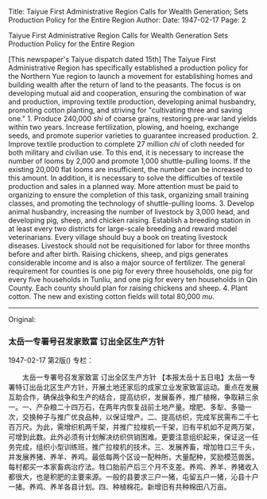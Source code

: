 Title: Taiyue First Administrative Region Calls for Wealth Generation; Sets Production Policy for the Entire Region
Author:
Date: 1947-02-17
Page: 2

Taiyue First Administrative Region Calls for Wealth Generation
Sets Production Policy for the Entire Region

[This newspaper's Taiyue dispatch dated 15th] The Taiyue First Administrative Region has specifically established a production policy for the Northern Yue region to launch a movement for establishing homes and building wealth after the return of land to the peasants. The focus is on developing mutual aid and cooperation, ensuring the combination of war and production, improving textile production, developing animal husbandry, promoting cotton planting, and striving for "cultivating three and saving one." 1. Produce 240,000 *shi* of coarse grains, restoring pre-war land yields within two years. Increase fertilization, plowing, and hoeing, exchange seeds, and promote superior varieties to guarantee increased production. 2. Improve textile production to complete 27 million *chi* of cloth needed for both military and civilian use. To this end, it is necessary to increase the number of looms by 2,000 and promote 1,000 shuttle-pulling looms. If the existing 20,000 flat looms are insufficient, the number can be increased to this amount. In addition, it is necessary to solve the difficulties of textile production and sales in a planned way. More attention must be paid to organizing to ensure the completion of this task, organizing small training classes, and promoting the technology of shuttle-pulling looms. 3. Develop animal husbandry, increasing the number of livestock by 3,000 head, and developing pig, sheep, and chicken raising. Establish a breeding station in at least every two districts for large-scale breeding and reward model veterinarians. Every village should buy a book on treating livestock diseases. Livestock should not be requisitioned for labor for three months before and after birth. Raising chickens, sheep, and pigs generates considerable income and is also a major source of fertilizer. The general requirement for counties is one pig for every three households, one pig for every five households in Tunliu, and one pig for every ten households in Qin County. Each county should plan for raising chickens and sheep. 4. Plant cotton. The new and existing cotton fields will total 80,000 *mu*.



<hr /> 

Original: 


### 太岳一专署号召发家致富  订出全区生产方针

1947-02-17
第2版()
专栏：

　　太岳一专署号召发家致富
    订出全区生产方针
    【本报太岳十五日电】太岳一专署特订出岳北区生产方针，开展土地还家后的成家立业发家致富运动。重点在发展互助合作，确保战争和生产的结合，提高纺织，发展畜养，推广植棉，争取耕三余一。一、产杂粮二十四万石，在两年内恢复战前土地产量。增肥、多犁、多锄一次，交换种子与推广优良品种，以保证增产。二、提高纺织，完成军民需布二千七百万尺。为此，需增织机两千架，并推广拉梭机一千架，旧有平机如不足两万架，可增到此数。此外必须有计划解决纺织供销困难。更要注意组织起来，保证这一任务完成，组织小型训练班，推广拉梭机的技术。三、发展养畜，增加牲口三千头，并发展养猪、养羊、养鸡。最低每两个区设一配种所，大量配种，奖励模范兽医。每村都买一本家畜病治疗法。牲口胎前产后三个月不支差。养鸡、养羊、养猪收入都很大，也是积肥的主要来源。一般的县要求三户一猪，屯留五户一猪，沁县十户一猪。养鸡、养羊各县计划。四、种植棉花。新增旧有共种棉田八万亩。
